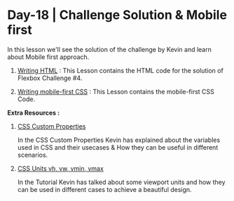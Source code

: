 # Day-18 | Challenge Solution & Mobile first

In this lesson we'll see the solution of the challenge by Kevin and learn about Mobile first approach.

1. [Writing HTML](1.%20Writing%20HTML/) : This Lesson contains the HTML code for the solution of Flexbox Challenge #4.

2. [Writing mobile-first CSS](2.%20Writing%20mobile-first%20CSS/style.css) : This Lesson contains the mobile-first CSS Code. 

**Extra Resources :**

1. [CSS Custom Properties](https://youtu.be/PHO6TBq_auI)

    In the CSS Custom Properties Kevin has explained about the variables used in CSS and their usecases & How they can be useful in different scenarios.

2. [CSS Units vh, vw, vmin, vmax](https://youtu.be/IWFqGsXxJ1E)

    In the Tutorial Kevin has talked about some viewport units and how they can be used in different cases to achieve a beautiful design.



